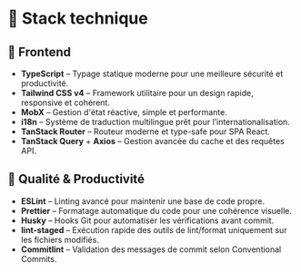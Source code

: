 # 🧱 Stack technique

## 🎯 Frontend

- **TypeScript** – Typage statique moderne pour une meilleure sécurité et productivité.
- **Tailwind CSS v4** – Framework utilitaire pour un design rapide, responsive et cohérent.
- **MobX** – Gestion d'état réactive, simple et performante.
- **i18n** – Système de traduction multilingue prêt pour l’internationalisation.
- **TanStack Router** – Routeur moderne et type-safe pour SPA React.
- **TanStack Query** + **Axios** – Gestion avancée du cache et des requêtes API.

## 🧼 Qualité & Productivité

- **ESLint** – Linting avancé pour maintenir une base de code propre.
- **Prettier** – Formatage automatique du code pour une cohérence visuelle.
- **Husky** – Hooks Git pour automatiser les vérifications avant commit.
- **lint-staged** – Exécution rapide des outils de lint/format uniquement sur les fichiers modifiés.
- **Commitlint** – Validation des messages de commit selon Conventional Commits.
